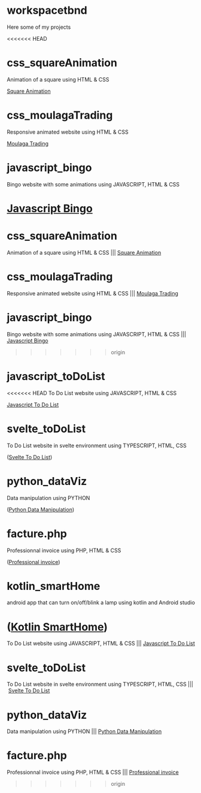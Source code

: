 # workspacetbnd

Here some of my projects

<<<<<<< HEAD
# css_squareAnimation

Animation of a square using HTML & CSS

[Square Animation](css_squareAnimation)

# css_moulagaTrading

Responsive animated website using HTML & CSS

[Moulaga Trading](css_moulagaTrading)

# javascript_bingo 

Bingo website with some animations using JAVASCRIPT, HTML & CSS

[Javascript Bingo](javascript_bingo)
=======

# css_squareAnimation

Animation of a square using HTML & CSS ||| [Square Animation](css_squareAnimation)

# css_moulagaTrading

Responsive animated website using HTML & CSS ||| [Moulaga Trading](css_moulagaTrading)

# javascript_bingo 

Bingo website with some animations using JAVASCRIPT, HTML & CSS ||| [Javascript Bingo](javascript_bingo)
>>>>>>> origin


# javascript_toDoList

<<<<<<< HEAD
To Do List website using JAVASCRIPT, HTML & CSS

[Javascript To Do List](javascript_toDoList)

# svelte_toDoList

To Do List website in svelte environment using TYPESCRIPT, HTML, CSS

([Svelte To Do List](svelte_toDoList))

# python_dataViz

Data manipulation using PYTHON 

([Python Data Manipulation](python_dataViz))

# facture.php

Professionnal invoice using PHP, HTML & CSS

([Professional invoice](facture.php))

# kotlin_smartHome

android app that can turn on/off/blink a lamp using kotlin and Android studio

([Kotlin SmartHome](kotlin_smartHome))
=======
To Do List website using JAVASCRIPT, HTML & CSS ||| [Javascript To Do List](javascript_toDoList)

# svelte_toDoList

To Do List website in svelte environment using TYPESCRIPT, HTML, CSS ||| [Svelte To Do List](svelte_toDoList)

# python_dataViz

Data manipulation using PYTHON ||| [Python Data Manipulation](python_dataViz)

# facture.php

Professionnal invoice using PHP, HTML & CSS ||| [Professional invoice](facture.php)
>>>>>>> origin
